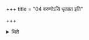 +++
title = "04 वरुणोऽसि धृतव्रत इति"

+++

<details><summary>थिते</summary>

वरुणोऽसि धृतव्रत इति राजानमभिमन्त्रयते ४
</details>
